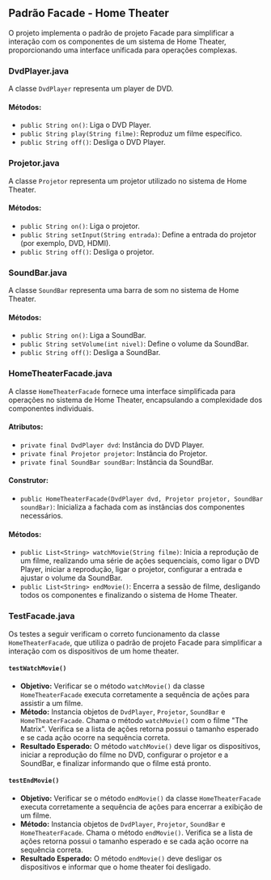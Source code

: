 
## Padrão Facade - Home Theater

O projeto implementa o padrão de projeto Facade para simplificar a interação com os componentes de um sistema de Home Theater, proporcionando uma interface unificada para operações complexas.

### DvdPlayer.java

A classe `DvdPlayer` representa um player de DVD.

#### Métodos:

-   `public String on()`: Liga o DVD Player.
-   `public String play(String filme)`: Reproduz um filme específico.
-   `public String off()`: Desliga o DVD Player.

### Projetor.java

A classe `Projetor` representa um projetor utilizado no sistema de Home Theater.

#### Métodos:

-   `public String on()`: Liga o projetor.
-   `public String setInput(String entrada)`: Define a entrada do projetor (por exemplo, DVD, HDMI).
-   `public String off()`: Desliga o projetor.

### SoundBar.java

A classe `SoundBar` representa uma barra de som no sistema de Home Theater.

#### Métodos:

-   `public String on()`: Liga a SoundBar.
-   `public String setVolume(int nivel)`: Define o volume da SoundBar.
-   `public String off()`: Desliga a SoundBar.

### HomeTheaterFacade.java

A classe `HomeTheaterFacade` fornece uma interface simplificada para operações no sistema de Home Theater, encapsulando a complexidade dos componentes individuais.

#### Atributos:

-   `private final DvdPlayer dvd`: Instância do DVD Player.
-   `private final Projetor projetor`: Instância do Projetor.
-   `private final SoundBar soundBar`: Instância da SoundBar.

#### Construtor:

-   `public HomeTheaterFacade(DvdPlayer dvd, Projetor projetor, SoundBar soundBar)`: Inicializa a fachada com as instâncias dos componentes necessários.

#### Métodos:

-   `public List<String> watchMovie(String filme)`: Inicia a reprodução de um filme, realizando uma série de ações sequenciais, como ligar o DVD Player, iniciar a reprodução, ligar o projetor, configurar a entrada e ajustar o volume da SoundBar.
-   `public List<String> endMovie()`: Encerra a sessão de filme, desligando todos os componentes e finalizando o sistema de Home Theater.


### TestFacade.java

Os testes a seguir verificam o correto funcionamento da classe `HomeTheaterFacade`, que utiliza o padrão de projeto Facade para simplificar a interação com os dispositivos de um home theater.

#### `testWatchMovie()`

-   **Objetivo:** Verificar se o método `watchMovie()` da classe `HomeTheaterFacade` executa corretamente a sequência de ações para assistir a um filme.
-   **Método:** Instancia objetos de `DvdPlayer`, `Projetor`, `SoundBar` e `HomeTheaterFacade`. Chama o método `watchMovie()` com o filme "The Matrix". Verifica se a lista de ações retorna possui o tamanho esperado e se cada ação ocorre na sequência correta.
-   **Resultado Esperado:** O método `watchMovie()` deve ligar os dispositivos, iniciar a reprodução do filme no DVD, configurar o projetor e a SoundBar, e finalizar informando que o filme está pronto.

#### `testEndMovie()`

-   **Objetivo:** Verificar se o método `endMovie()` da classe `HomeTheaterFacade` executa corretamente a sequência de ações para encerrar a exibição de um filme.
-   **Método:** Instancia objetos de `DvdPlayer`, `Projetor`, `SoundBar` e `HomeTheaterFacade`. Chama o método `endMovie()`. Verifica se a lista de ações retorna possui o tamanho esperado e se cada ação ocorre na sequência correta.
-   **Resultado Esperado:** O método `endMovie()` deve desligar os dispositivos e informar que o home theater foi desligado.
